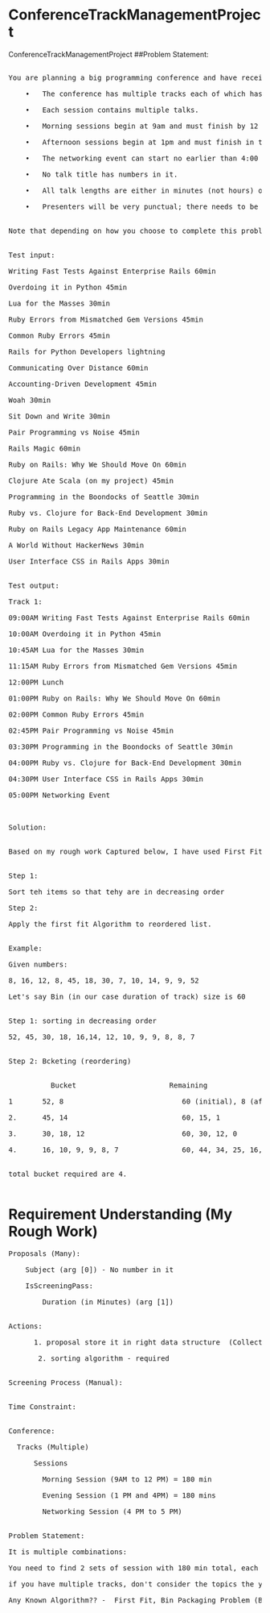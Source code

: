 # ConferenceTrackManagementProject
ConferenceTrackManagementProject
##Problem Statement:
<pre>

You are planning a big programming conference and have received many proposals which have passed the initial screen process but you're having trouble fitting them into the time constraints of the day -- there are so many possibilities! So you write a program to do it for you. <br/>
	•	The conference has multiple tracks each of which has a morning and afternoon session. <br/>
	•	Each session contains multiple talks. <br/>
	•	Morning sessions begin at 9am and must finish by 12 noon, for lunch. <br/>
	•	Afternoon sessions begin at 1pm and must finish in time for the networking event. <br/>
	•	The networking event can start no earlier than 4:00 and no later than 5:00.<br/>
	•	No talk title has numbers in it.<br/>
	•	All talk lengths are either in minutes (not hours) or lightning (5 minutes).<br/>
	•	Presenters will be very punctual; there needs to be no gap between sessions.<br/>
 
Note that depending on how you choose to complete this problem, your solution may give a different ordering or combination of talks into tracks. This is acceptable; you don’t need to exactly duplicate the sample output given here. <br/>
 
Test input:<br/>
Writing Fast Tests Against Enterprise Rails 60min<br/>
Overdoing it in Python 45min<br/>
Lua for the Masses 30min<br/>
Ruby Errors from Mismatched Gem Versions 45min<br/>
Common Ruby Errors 45min<br/>
Rails for Python Developers lightning<br/>
Communicating Over Distance 60min<br/>
Accounting-Driven Development 45min<br/>
Woah 30min<br/>
Sit Down and Write 30min<br/>
Pair Programming vs Noise 45min<br/>
Rails Magic 60min<br/>
Ruby on Rails: Why We Should Move On 60min<br/>
Clojure Ate Scala (on my project) 45min<br/>
Programming in the Boondocks of Seattle 30min<br/>
Ruby vs. Clojure for Back-End Development 30min<br/>
Ruby on Rails Legacy App Maintenance 60min<br/>
A World Without HackerNews 30min<br/>
User Interface CSS in Rails Apps 30min<br/>
 
Test output: <br/>
Track 1:<br/>
09:00AM Writing Fast Tests Against Enterprise Rails 60min<br/>
10:00AM Overdoing it in Python 45min<br/>
10:45AM Lua for the Masses 30min<br/>
11:15AM Ruby Errors from Mismatched Gem Versions 45min<br/>
12:00PM Lunch<br/>
01:00PM Ruby on Rails: Why We Should Move On 60min<br/>
02:00PM Common Ruby Errors 45min<br/>
02:45PM Pair Programming vs Noise 45min<br/>
03:30PM Programming in the Boondocks of Seattle 30min<br/>
04:00PM Ruby vs. Clojure for Back-End Development 30min<br/>
04:30PM User Interface CSS in Rails Apps 30min<br/>
05:00PM Networking Event<br/>


Solution:<br/>

Based on my rough work Captured below, I have used First Fit Decreasing Algorithm for this requirment. How it works ?<br/>

Step 1:<br/>
Sort teh items so that tehy are in decreasing order<br/>
Step 2: <br/>
Apply the first fit Algorithm to reordered list.<br/>

Example:<br/>
Given numbers:<br/>
8, 16, 12, 8, 45, 18, 30, 7, 10, 14, 9, 9, 52<br/>
Let's say Bin (in our case duration of track) size is 60 <br/>

Step 1: sorting in decreasing order<br/>
52, 45, 30, 18, 16,14, 12, 10, 9, 9, 8, 8, 7<br/>

Step 2: Bcketing (reordering)<br/>

          Bucket                      Remaining <br/>
1       52, 8                            60 (initial), 8 (after adding 52), 0 (after adding 8, other numbers not fit)<br/>
2.      45, 14                           60, 15, 1<br/>
3.      30, 18, 12                       60, 30, 12, 0<br/>
4.      16, 10, 9, 9, 8, 7               60, 44, 34, 25, 16, 8, 1<br/> 

total bucket required are 4.<br/>
</pre>

# Requirement Understanding (My Rough Work)<br/>

<pre>
Proposals (Many):<br/>
	Subject (arg [0]) - No number in it<br/>
	IsScreeningPass:<br/>
        Duration (in Minutes) (arg [1])<br/>
        
Actions:<br/>
      1. proposal store it in right data structure  (Collections, hash table / Map / Set):  should not take duplicates, no  ordering required<br/>
       2. sorting algorithm - required<br/>

Screening Process (Manual):<br/>

Time Constraint: <br/>

Conference:<br/>
  Tracks (Multiple)<br/>
	  Sessions<br/>
		Morning Session (9AM to 12 PM) = 180 min<br/>
		Evening Session (1 PM and 4PM) = 180 mins<br/>
		Networking Session (4 PM to 5 PM)<br/>

Problem Statement:<br/>
It is multiple combinations: <br/>
You need to find 2 sets of session with 180 min total, each session<br/>
if you have multiple tracks, don't consider the topics the you considered in the other track<br/>
Any Known Algorithm?? -  First Fit, Bin Packaging Problem (Bin Size = 180), for n bin output, apply nP2 permutation <br/>



</pre>
	 
